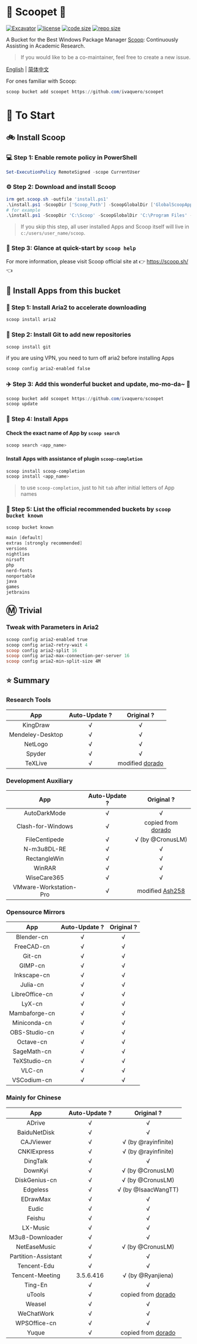 # 🍨 Scoopet 🍨

[![Excavator](https://github.com/ivaquero/scoopet/actions/workflows/ci.yml/badge.svg)](https://github.com/ivaquero/scoopet/actions/workflows/ci.yml)
[![license](https://img.shields.io/github/license/ivaquero/scoopet)](https://github.com/ivaquero/scoopet/blob/master/LICENSE)
[![code size](https://img.shields.io/github/languages/code-size/ivaquero/scoopet.svg)](https://img.shields.io/github/languages/code-size/ivaquero/scoopet.svg)
[![repo size](https://img.shields.io/github/repo-size/ivaquero/scoopet.svg)](https://img.shields.io/github/repo-size/ivaquero/scoopet.svg)

A Bucket for the Best Windows Package Manager [Scoop](https://github.com/ScoopInstaller/Scoop): Continuously Assisting in Academic Research.

> If you would like to be a co-maintainer, feel free to create a new issue.

<p align="left">
<a href="README.md">English</a> |
<a href="README-CN.md">简体中文</a>
</p>

For ones familiar with Scoop:

```powershell
scoop bucket add scoopet https://github.com/ivaquero/scoopet
```

# :running: To Start

## :bike: Install Scoop

### :computer: Step 1: Enable remote policy in PowerShell

```powershell
Set-ExecutionPolicy RemoteSigned -scope CurrentUser
```

### :gear: Step 2: Download and install Scoop

```powershell
irm get.scoop.sh -outfile 'install.ps1'
.\install.ps1 -ScoopDir ['Scoop_Path'] -ScoopGlobalDir ['GlobalScoopApps_Path'] -NoProxy
# for example
.\install.ps1 -ScoopDir 'C:\Scoop' -ScoopGlobalDir 'C:\Program Files' -NoProxy
```

> If you skip this step, all user installed Apps and Scoop itself will live in `c:/users/user_name/scoop`.

### :book: Step 3: Glance at quick-start by `scoop help`

For more information, please visit Scoop official site at 👉 https://scoop.sh/ 👈

## :car: Install Apps from this bucket

### :train: Step 1: Install Aria2 to accelerate downloading

```powershell
scoop install aria2
```

### :ticket: Step 2: Install Git to add new repositories

```powershell
scoop install git
```

if you are using VPN, you need to turn off aria2 before installing Apps

```powershell
scoop config aria2-enabled false
```

### :airplane: Step 3: Add this wonderful bucket and update, mo-mo-da~ :kiss:

```powershell
scoop bucket add scoopet https://github.com/ivaquero/scoopet
scoop update
```

### :rocket: Step 4: Install Apps

#### Check the exact name of App by `scoop search`

```powershell
scoop search <app_name>
```

#### Install Apps with assistance of plugin `scoop-completion`

```powershell
scoop install scoop-completion
scoop install <app_name>
```

> to use `scoop-completion`, just to hit `tab` after initial letters of App names

### :100: Step 5: List the official recommended buckets by `scoop bucket known`

```powershell
scoop bucket known

main [default]
extras [strongly recommended]
versions
nightlies
nirsoft
php
nerd-fonts
nonportable
java
games
jetbrains
```

## :m: Trivial

### Tweak with Parameters in Aria2

```powershell
scoop config aria2-enabled true
scoop config aria2-retry-wait 4
scoop config aria2-split 16
scoop config aria2-max-connection-per-server 16
scoop config aria2-min-split-size 4M
```

## :star: Summary

### Research Tools

|       App        | Auto-Update ? |                       Original ?                       |
| :--------------: | :-----------: | :----------------------------------------------------: |
|     KingDraw     |       √       |                           √                            |
| Mendeley-Desktop |       √       |                           √                            |
|     NetLogo      |       √       |                           √                            |
|      Spyder      |       √       |                           √                            |
|     TeXLive      |       √       | modified [dorado](https://github.com/chawyehsu/dorado) |

### Development Auxiliary

|          App           | Auto-Update ? |                        Original ?                         |
| :--------------------: | :-----------: | :-------------------------------------------------------: |
|      AutoDarkMode      |       √       |                             √                             |
|   Clash-for-Windows    |       √       | copied from [dorado](https://github.com/chawyehsu/dorado) |
|     FileCentipede      |       √       |                     √ (by @CronusLM)                      |
|      N-m3u8DL-RE       |       √       |                             √                             |
|      RectangleWin      |       √       |                             √                             |
|         WinRAR         |       √       |                             √                             |
|      WiseCare365       |       √       |                             √                             |
| VMware-Workstation-Pro |       √       | modified [Ash258](https://github.com/Ash258/Scoop-Ash258) |

### Opensource Mirrors

|      App       | Auto-Update ? | Original ? |
| :------------: | :-----------: | :--------: |
|   Blender-cn   |       √       |     √      |
|   FreeCAD-cn   |       √       |     √      |
|     Git-cn     |       √       |     √      |
|    GIMP-cn     |       √       |     √      |
|  Inkscape-cn   |       √       |     √      |
|    Julia-cn    |       √       |     √      |
| LibreOffice-cn |       √       |     √      |
|     LyX-cn     |       √       |     √      |
| Mambaforge-cn  |       √       |     √      |
|  Miniconda-cn  |       √       |     √      |
| OBS-Studio-cn  |       √       |     √      |
|   Octave-cn    |       √       |     √      |
|  SageMath-cn   |       √       |     √      |
|  TeXStudio-cn  |       √       |     √      |
|     VLC-cn     |       √       |     √      |
|  VSCodium-cn   |       √       |     √      |

### Mainly for Chinese

|         App         | Auto-Update ? |                        Original ?                         |
| :-----------------: | :-----------: | :-------------------------------------------------------: |
|       ADrive        |       √       |                             √                             |
|    BaiduNetDisk     |       √       |                             √                             |
|      CAJViewer      |       √       |                    √ (by @rayinfinite)                    |
|     CNKIExpress     |       √       |                    √ (by @rayinfinite)                    |
|      DingTalk       |       √       |                             √                             |
|       DownKyi       |       √       |                     √ (by @CronusLM)                      |
|    DiskGenius-cn    |       √       |                     √ (by @CronusLM)                      |
|      Edgeless       |       √       |                    √ (by @IsaacWangTT)                    |
|      EDrawMax       |       √       |                             √                             |
|        Eudic        |       √       |                             √                             |
|       Feishu        |       √       |                             √                             |
|      LX-Music       |       √       |                             √                             |
|   M3u8-Downloader   |       √       |                             √                             |
|    NetEaseMusic     |       √       |                     √ (by @CronusLM)                      |
| Partition-Assistant |       √       |                             √                             |
|     Tencent-Edu     |       √       |                             √                             |
|   Tencent-Meeting   |   3.5.6.416   |                     √ (by @Ryanjiena)                     |
|       Ting-En       |       √       |                             √                             |
|       uTools        |       √       | copied from [dorado](https://github.com/chawyehsu/dorado) |
|       Weasel        |       √       |                             √                             |
|     WeChatWork      |       √       |                             √                             |
|    WPSOffice-cn     |       √       |                             √                             |
|        Yuque        |       √       | copied from [dorado](https://github.com/chawyehsu/dorado) |
